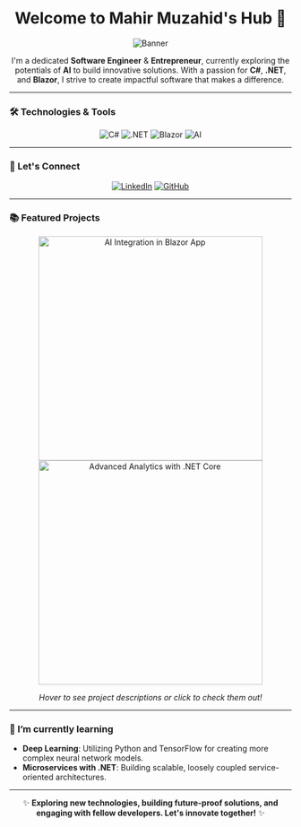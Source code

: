 <div align="center">

# Welcome to Mahir Muzahid's Hub 👋

![Banner](https://i.ibb.co/TKtDsWZ/pic.jpg) <!-- Replace with your banner image URL -->

I'm a dedicated **Software Engineer** & **Entrepreneur**, currently exploring the potentials of **AI** to build innovative solutions. With a passion for **C#**, **.NET**, and **Blazor**, I strive to create impactful software that makes a difference.

</div>

---

### 🛠 Technologies & Tools

<div align="center">

<img src="https://img.shields.io/badge/C%23-239120.svg?&style=for-the-badge&logo=c-sharp&logoColor=white" alt="C#" />
<img src="https://img.shields.io/badge/.NET-512BD4.svg?&style=for-the-badge&logo=.net&logoColor=white" alt=".NET" />
<img src="https://img.shields.io/badge/Blazor-512BD4.svg?&style=for-the-badge&logo=blazor&logoColor=white" alt="Blazor" />
<img src="https://img.shields.io/badge/AI-%2343853D.svg?&style=for-the-badge&logo=ai&logoColor=white" alt="AI"/>

</div>

---

### 💼 Let's Connect

<div align="center">

[![LinkedIn](https://img.shields.io/badge/LinkedIn-0077B5.svg?&style=for-the-badge&logo=linkedin&logoColor=white)](https://www.linkedin.com/in/mahir-muzahid/)
[![GitHub](https://img.shields.io/badge/GitHub-100000.svg?&style=for-the-badge&logo=github&logoColor=white)](https://github.com/mahir-muzahid)

</div>

---

### 📚 Featured Projects

<div align="center">

<a href="https://github.com/mahir-muzahid/AI-Blazor-Project">
  <img src="https://yourprojectimageurl.com/project-thumbnail.png" width="400" alt="AI Integration in Blazor App" /> <!-- Replace with your project image URL -->
</a>
<a href="https://github.com/mahir-muzahid/Advanced-Analytics">
  <img src="https://yourprojectimageurl.com/project-thumbnail-2.png" width="400" alt="Advanced Analytics with .NET Core" /> <!-- Replace with your project image URL -->
</a>

*Hover to see project descriptions or click to check them out!*

</div>

---

### 🌱 I’m currently learning

- **Deep Learning**: Utilizing Python and TensorFlow for creating more complex neural network models.
- **Microservices with .NET**: Building scalable, loosely coupled service-oriented architectures.

---

<div align="center">

✨ **Exploring new technologies, building future-proof solutions, and engaging with fellow developers. Let's innovate together!** ✨

</div>
